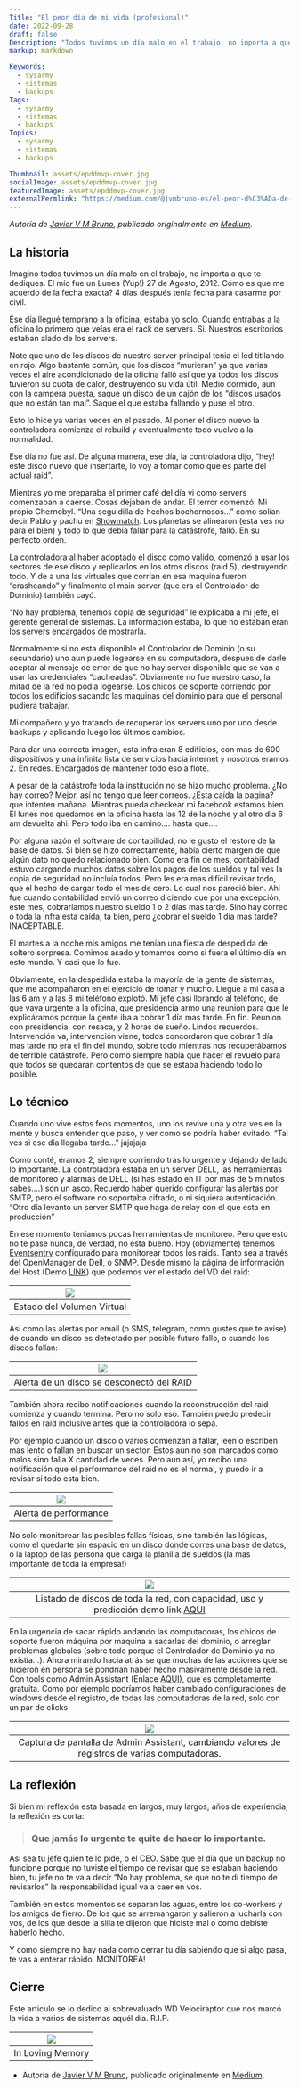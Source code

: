 ```yaml
---
Title: "El peor día de mi vida (profesional)"
date: 2022-09-28
draft: false
Description: "Todos tuvimos un día malo en el trabajo, no importa a que te dediques. En este post, Javier V M Bruno te cuenta el suyo y nos deja una valiosa enseñanza."
markup: markdown

Keywords:
  - sysarmy
  - sistemas
  - backups
Tags:
  - sysarmy
  - sistemas
  - backups
Topics:
  - sysarmy
  - sistemas
  - backups

Thumbnail: assets/epddmvp-cover.jpg
socialImage: assets/epddmvp-cover.jpg
featuredImage: assets/epddmvp-cover.jpg
externalPermlink: "https://medium.com/@jvmbruno-es/el-peor-d%C3%ADa-de-mi-vida-profesional-6c2d962823af"
---
```


_Autoría de [Javier V M Bruno](https://medium.com/@jvmbruno-es), publicado originalmente en [Medium](https://medium.com/@jvmbruno-es/el-peor-d%C3%ADa-de-mi-vida-profesional-6c2d962823af)._

## La historia

Imagino todos tuvimos un día malo en el trabajo, no importa a que te dediques. El mío fue un Lunes (Yup!) 27 de Agosto, 2012. Cómo es que me acuerdo de la fecha exacta? 4 días después tenía fecha para casarme por civil.

Ese día llegué temprano a la oficina, estaba yo solo. Cuando entrabas a la oficina lo primero que veías era el rack de servers. Si. Nuestros escritorios estaban alado de los servers.

Note que uno de los discos de nuestro server principal tenia el led titilando en rojo. Algo bastante común, que los discos “murieran” ya que varias veces el aire acondicionado de la oficina falló así que ya todos los discos tuvieron su cuota de calor, destruyendo su vida útil. Medio dormido, aun con la campera puesta, saque un disco de un cajón de los “discos usados que no están tan mal”. Saque el que estaba fallando y puse el otro.

Esto lo hice ya varias veces en el pasado. Al poner el disco nuevo la controladora comienza el rebuild y eventualmente todo vuelve a la normalidad.

Ese día no fue así. De alguna manera, ese día, la controladora dijo, “hey! este disco nuevo que insertarte, lo voy a tomar como que es parte del actual raid”.

Mientras yo me preparaba el primer café del día vi como servers comenzaban a caerse. Cosas dejaban de andar. El terror comenzó. Mi propio Chernobyl. “Una seguidilla de hechos bochornosos…” como solían decir Pablo y pachu en [Showmatch](https://www.youtube.com/watch?v=eIk6T4691OM). Los planetas se alinearon (esta ves no para el bien) y todo lo que debía fallar para la catástrofe, falló. En su perfecto orden.

La controladora al haber adoptado el disco como valido, comenzó a usar los sectores de ese disco y replicarlos en los otros discos (raid 5), destruyendo todo. Y de a una las virtuales que corrían en esa maquina fueron “crasheando” y finalmente el main server (que era el Controlador de Dominio) también cayó.

“No hay problema, tenemos copia de seguridad” le explicaba a mi jefe, el gerente general de sistemas. La información estaba, lo que no estaban eran los servers encargados de mostrarla.

Normalmente si no esta disponible el Controlador de Dominio (o su secundario) uno aun puede logearse en su computadora, despues de darle aceptar al mensaje de error de que no hay server disponible que se van a usar las credenciales “cacheadas”. Obviamente no fue nuestro caso, la mitad de la red no podia logearse. Los chicos de soporte corriendo por todos los edificios sacando las maquinas del dominio para que el personal pudiera trabajar.

Mi compañero y yo tratando de recuperar los servers uno por uno desde backups y aplicando luego los últimos cambios.

Para dar una correcta imagen, esta infra eran 8 edificios, con mas de 600 dispositivos y una infinita lista de servicios hacia internet y nosotros eramos 2. En redes. Encargados de mantener todo eso a flote.

A pesar de la catástrofe toda la institución no se hizo mucho problema. ¿No hay correo? Mejor, así no tengo que leer correos. ¿Esta caída la pagina? que intenten mañana. Mientras pueda checkear mi facebook estamos bien. El lunes nos quedamos en la oficina hasta las 12 de la noche y al otro dia 6 am devuelta ahi. Pero todo iba en camino…. hasta que….

Por alguna razón el software de contabilidad, no le gusto el restore de la base de datos. Si bien se hizo correctamente, había cierto margen de que algún dato no quedo relacionado bien. Como era fin de mes, contabilidad estuvo cargando muchos datos sobre los pagos de los sueldos y tal ves la copia de seguridad no incluía todos. Pero les era mas difícil revisar todo, que el hecho de cargar todo el mes de cero. Lo cual nos pareció bien. Ahi fue cuando contabilidad envió un correo diciendo que por una excepción, este mes, cobraríamos nuestro sueldo 1 o 2 días mas tarde. Sino hay correo o toda la infra esta caída, ta bien, pero ¿cobrar el sueldo 1 día mas tarde? INACEPTABLE.

El martes a la noche mis amigos me tenían una fiesta de despedida de soltero sorpresa. Comimos asado y tomamos como si fuera el último día en este mundo. Y casi que lo fue.

Obviamente, en la despedida estaba la mayoría de la gente de sistemas, que me acompañaron en el ejercicio de tomar y mucho. Llegue a mi casa a las 6 am y a las 8 mi teléfono explotó. Mi jefe casi llorando al teléfono, de que vaya urgente a la oficina, que presidencia armo una reunion para que le explicáramos porque la gente iba a cobrar 1 día mas tarde. En fin. Reunion con presidencia, con resaca, y 2 horas de sueño. Lindos recuerdos. Intervención va, intervención viene, todos concordaron que cobrar 1 día mas tarde no era el fin del mundo, sobre todo mientras nos recuperábamos de terrible catástrofe. Pero como siempre había que hacer el revuelo para que todos se quedaran contentos de que se estaba haciendo todo lo posible.

## Lo técnico

Cuando uno vive estos feos momentos, uno los revive una y otra ves en la mente y busca entender que paso, y ver como se podría haber evitado. “Tal ves si ese día llegaba tarde…” jajajaja

Como conté, éramos 2, siempre corriendo tras lo urgente y dejando de lado lo importante. La controladora estaba en un server DELL, las herramientas de monitoreo y alarmas de DELL (si has estado en IT por mas de 5 minutos sabes….) son un asco. Recuerdo haber querido configurar las alertas por SMTP, pero el software no soportaba cifrado, o ni siquiera autenticación. “Otro día levanto un server SMTP que haga de relay con el que esta en producción”

En ese momento teníamos pocas herramientas de monitoreo. Pero que esto no te pase nunca, de verdad, no esta bueno. Hoy (obviamente) tenemos [Eventsentry](https://www.eventsentry.com/) configurado para monitorear todos los raids. Tanto sea a través del OpenManager de Dell, o SNMP. Desde mismo la página de información del Host (Demo [LINK](https://demo.eventsentry.com/hostinventory?id=1)) que podemos ver el estado del VD del raid:

| ![](assets/epddmvp1.png)   |
| :------------------------: |
| Estado del Volumen Virtual |

Así como las alertas por email (o SMS, telegram, como gustes que te avise) de cuando un disco es detectado por posible futuro fallo, o cuando los discos fallan:

| ![](assets/epddmvp2.png)                  |
| :---------------------------------------: |
| Alerta de un disco se desconectó del RAID |

También ahora recibo notificaciones cuando la reconstrucción del raid comienza y cuando termina. Pero no solo eso. También puedo predecir fallos en raid inclusive antes que la controladora lo sepa.

Por ejemplo cuando un disco o varios comienzan a fallar, leen o escriben mas lento o fallan en buscar un sector. Estos aun no son marcados como malos sino falla X cantidad de veces. Pero aun así, yo recibo una notificación que el performance del raid no es el normal, y puedo ir a revisar si todo esta bien.

| ![](assets/epddmvp3.png) |
| :----------------------: |
| Alerta de performance    |

No solo monitorear las posibles fallas físicas, sino también las lógicas, como el quedarte sin espacio en un disco donde corres una base de datos, o la laptop de las persona que carga la planilla de sueldos (la mas importante de toda la empresa!)

| ![](assets/epddmvp4.png) |
| :----------------------: |
| Listado de discos de toda la red, con capacidad, uso y predicción demo link [AQUI](https://demo.eventsentry.com/diskspacestatus?search.query=&search.logfile=0&search.revision=0&search.active=&search.dateRange=Current&search.group=&search.order=computer.name&search.sort=asc&search.refresh=&search.page=1&search.limit=25&search.type=detailed&pageDefault=true&report=1&PROFILE=English) |

En la urgencia de sacar rápido andando las computadoras, los chicos de soporte fueron máquina por maquina a sacarlas del dominio, o arreglar problemas globales (sobre todo porque el Controlador de Dominio ya no existía…). Ahora mirando hacia atrás se que muchas de las acciones que se hicieron en persona se pondrían haber hecho masivamente desde la red. Con tools como Admin Assistant (Enlace [AQUI](https://www.eventsentry.com/adminassistant)), que es completamente gratuita.
Como por ejemplo podríamos haber cambiado configuraciones de windows desde el registro, de todas las computadoras de la red, solo con un par de clicks

| ![](assets/epddmvp5.png)                                                                       |
| :--------------------------------------------------------------------------------------------: |
| Captura de pantalla de Admin Assistant, cambiando valores de registros de varias computadoras. |

## La reflexión

Si bien mi reflexión esta basada en largos, muy largos, años de experiencia, la reflexión es corta:

> ### **Que jamás lo urgente te quite de hacer lo importante.**

Así sea tu jefe quien te lo pide, o el CEO. Sabe que el día que un backup no funcione porque no tuviste el tiempo de revisar que se estaban haciendo bien, tu jefe no te va a decir “No hay problema, se que no te di tiempo de revisarlos” la responsabilidad igual va a caer en vos.

También en estos momentos se separan las aguas, entre los co-workers y los amigos de fierro. De los que se arremangaron y salieron a lucharla con vos, de los que desde la silla te dijeron que hiciste mal o como debiste haberlo hecho.

Y como siempre no hay nada como cerrar tu día sabiendo que si algo pasa, te vas a enterar rápido. MONITOREA!

## Cierre

Este articulo se lo dedico al sobrevaluado WD Velociraptor que nos marcó la vida a varios de sistemas aquél día. R.I.P.

| ![](assets/epddmvp6.png) |
| :----------------------: |
| In Loving Memory         |

- Autoría de [Javier V M Bruno](https://medium.com/@jvmbruno-es), publicado originalmente en [Medium](https://medium.com/@jvmbruno-es/el-peor-d%C3%ADa-de-mi-vida-profesional-6c2d962823af).